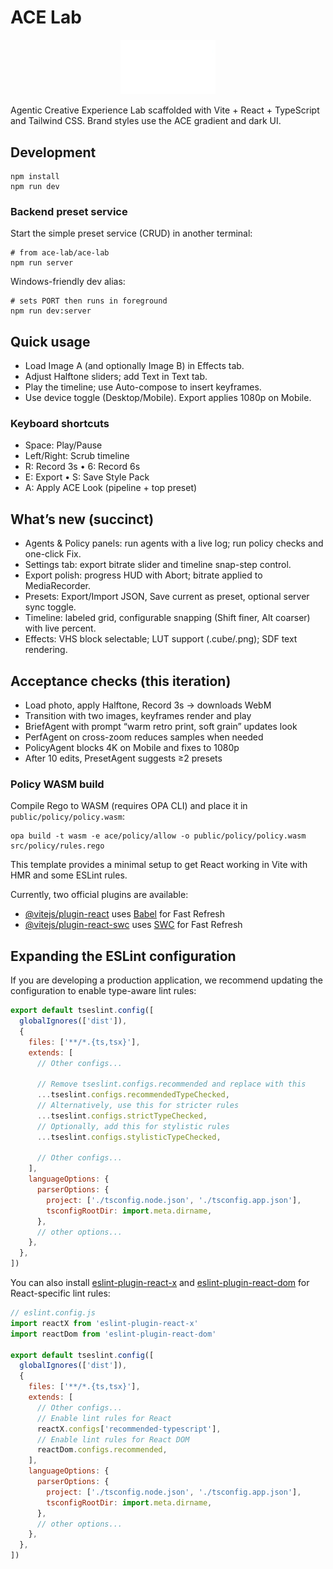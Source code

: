 # ACE Lab

<p align="center"><img src="../ace-lab.gif" width="30%" alt="ACE Lab logo"></p>

Agentic Creative Experience Lab scaffolded with Vite + React + TypeScript and Tailwind CSS. Brand styles use the ACE gradient and dark UI.

## Development

```
npm install
npm run dev
```

### Backend preset service

Start the simple preset service (CRUD) in another terminal:

```
# from ace-lab/ace-lab
npm run server
```

Windows-friendly dev alias:

```
# sets PORT then runs in foreground
npm run dev:server
```

## Quick usage

- Load Image A (and optionally Image B) in Effects tab.
- Adjust Halftone sliders; add Text in Text tab.
- Play the timeline; use Auto-compose to insert keyframes.
- Use device toggle (Desktop/Mobile). Export applies 1080p on Mobile.

### Keyboard shortcuts

- Space: Play/Pause
- Left/Right: Scrub timeline
- R: Record 3s  •  6: Record 6s
- E: Export  •  S: Save Style Pack
- A: Apply ACE Look (pipeline + top preset)

## What’s new (succinct)

- Agents & Policy panels: run agents with a live log; run policy checks and one-click Fix.
- Settings tab: export bitrate slider and timeline snap-step control.
- Export polish: progress HUD with Abort; bitrate applied to MediaRecorder.
- Presets: Export/Import JSON, Save current as preset, optional server sync toggle.
- Timeline: labeled grid, configurable snapping (Shift finer, Alt coarser) with live percent.
- Effects: VHS block selectable; LUT support (.cube/.png); SDF text rendering.

## Acceptance checks (this iteration)

- Load photo, apply Halftone, Record 3s → downloads WebM
- Transition with two images, keyframes render and play
- BriefAgent with prompt “warm retro print, soft grain” updates look
- PerfAgent on cross-zoom reduces samples when needed
- PolicyAgent blocks 4K on Mobile and fixes to 1080p
- After 10 edits, PresetAgent suggests ≥2 presets

### Policy WASM build

Compile Rego to WASM (requires OPA CLI) and place it in `public/policy/policy.wasm`:

```
opa build -t wasm -e ace/policy/allow -o public/policy/policy.wasm src/policy/rules.rego
```


This template provides a minimal setup to get React working in Vite with HMR and some ESLint rules.

Currently, two official plugins are available:

- [@vitejs/plugin-react](https://github.com/vitejs/vite-plugin-react/blob/main/packages/plugin-react) uses [Babel](https://babeljs.io/) for Fast Refresh
- [@vitejs/plugin-react-swc](https://github.com/vitejs/vite-plugin-react/blob/main/packages/plugin-react-swc) uses [SWC](https://swc.rs/) for Fast Refresh

## Expanding the ESLint configuration

If you are developing a production application, we recommend updating the configuration to enable type-aware lint rules:

```js
export default tseslint.config([
  globalIgnores(['dist']),
  {
    files: ['**/*.{ts,tsx}'],
    extends: [
      // Other configs...

      // Remove tseslint.configs.recommended and replace with this
      ...tseslint.configs.recommendedTypeChecked,
      // Alternatively, use this for stricter rules
      ...tseslint.configs.strictTypeChecked,
      // Optionally, add this for stylistic rules
      ...tseslint.configs.stylisticTypeChecked,

      // Other configs...
    ],
    languageOptions: {
      parserOptions: {
        project: ['./tsconfig.node.json', './tsconfig.app.json'],
        tsconfigRootDir: import.meta.dirname,
      },
      // other options...
    },
  },
])
```

You can also install [eslint-plugin-react-x](https://github.com/Rel1cx/eslint-react/tree/main/packages/plugins/eslint-plugin-react-x) and [eslint-plugin-react-dom](https://github.com/Rel1cx/eslint-react/tree/main/packages/plugins/eslint-plugin-react-dom) for React-specific lint rules:

```js
// eslint.config.js
import reactX from 'eslint-plugin-react-x'
import reactDom from 'eslint-plugin-react-dom'

export default tseslint.config([
  globalIgnores(['dist']),
  {
    files: ['**/*.{ts,tsx}'],
    extends: [
      // Other configs...
      // Enable lint rules for React
      reactX.configs['recommended-typescript'],
      // Enable lint rules for React DOM
      reactDom.configs.recommended,
    ],
    languageOptions: {
      parserOptions: {
        project: ['./tsconfig.node.json', './tsconfig.app.json'],
        tsconfigRootDir: import.meta.dirname,
      },
      // other options...
    },
  },
])
```
